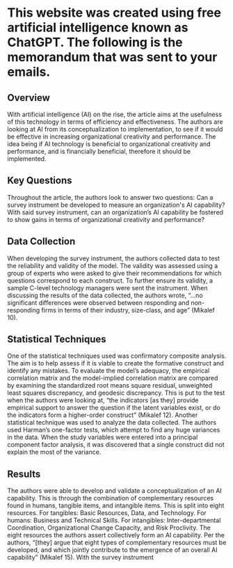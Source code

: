 <!DOCTYPE html>
<html>
<head>
</head>
<body>
	<h1>This website was created using free artificial intelligence known as ChatGPT. The following is the memorandum that was sent to your emails.</h1>
<h2>Overview</h2>
<p>With artificial intelligence (AI) on the rise, the article aims at the usefulness of this technology in terms of efficiency and effectiveness. The authors are looking at AI from its conceptualization to implementation, to see if it would be effective in increasing organizational creativity and performance. The idea being if AI technology is beneficial to organizational creativity and performance, and is financially beneficial, therefore it should be implemented.</p>

<h2>Key Questions</h2>
<p>Throughout the article, the authors look to answer two questions: Can a survey instrument be developed to measure an organization's AI capability? With said survey instrument, can an organization’s AI capability be fostered to show gains in terms of organizational creativity and performance?</p>

<h2>Data Collection</h2>
<p>When developing the survey instrument, the authors collected data to test the reliability and validity of the model. The validity was assessed using a group of experts who were asked to give their recommendations for which questions correspond to each construct. To further ensure its validity, a sample C-level technology managers were sent the instrument. When discussing the results of the data collected, the authors wrote, “...no significant differences were observed between responding and non-responding firms in terms of their industry, size-class, and age” (Mikalef 10).</p>

<h2>Statistical Techniques</h2>
<p>One of the statistical techniques used was confirmatory composite analysis. The aim is to help assess if it is viable to create the formative construct and identify any mistakes. To evaluate the model’s adequacy, the empirical correlation matrix and the model-implied correlation matrix are compared by examining the standardized root means square residual, unweighted least squares discrepancy, and geodesic discrepancy. This is put to the test when the authors were looking at, “the indicators [as they] provide empirical support to answer the question if the latent variables exist, or do the indicators form a higher-order construct” (Mikalef 12). Another statistical technique was used to analyze the data collected. The authors used Harman’s one-factor tests, which attempt to find any huge variances in the data. When the study variables were entered into a principal component factor analysis, it was discovered that a single construct did not explain the most of the variance.</p>

<h2>Results</h2>
<p>The authors were able to develop and validate a conceptualization of an AI capability. This is through the combination of complementary resources found in humans, tangible items, and intangible items. This is split into eight resources. For tangibles: Basic Resources, Data, and Technology. For humans: Business and Technical Skills. For intangibles: Inter-departmental Coordination, Organizational Change Capacity, and Risk Proclivity. The eight resources the authors assert collectively form an AI capability. Per the authors, “[they] argue that eight types of complementary resources must be developed, and which jointly contribute to the emergence of an overall AI capability” (Mikalef 15). With the survey instrument
